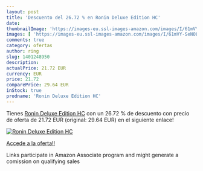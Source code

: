 ```yaml
---
layout: post
title: 'Descuento del 26.72 % en Ronin Deluxe Edition HC'
date: 
thumbnailImage: 'https://images-eu.ssl-images-amazon.com/images/I/61mVY-SeNOL._SL200_.jpg'
images: [ 'https://images-eu.ssl-images-amazon.com/images/I/61mVY-SeNOL._SL200_.jpg' ]
comments: true
category: ofertas
author: ring
slug: 1401248950
description:
actualPrice: 21.72 EUR
currency: EUR
price: 21.72
comparePrice: 29.64 EUR
inStock: true
prodname: 'Ronin Deluxe Edition HC'
---
```


Tienes [Ronin Deluxe Edition HC](https://www.amazon.es/dp/1401248950/?tag=tolees-21) con un 26.72 % de descuento con precio de oferta de 21.72 EUR (original: 29.64 EUR) en el siguiente enlace!

[![Ronin Deluxe Edition HC](https://images-eu.ssl-images-amazon.com/images/I/61mVY-SeNOL._SL200_.jpg)](https://www.amazon.es/dp/1401248950/?tag=tolees-21)

[Accede a la oferta!!](https://www.amazon.es/dp/1401248950/?tag=tolees-21)

Links participate in Amazon Associate program and might generate a comission on qualifying sales


